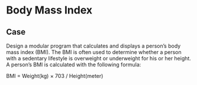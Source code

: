 # Body Mass Index

## Case

Design a modular program that calculates and displays a person’s body mass index (BMI). The BMI is often used to determine whether a person with a sedentary lifestyle is overweight or underweight for his or her height. A person’s BMI is calculated with the following formula:

BMI = Weight(kg) × 703 / Height(meter)
